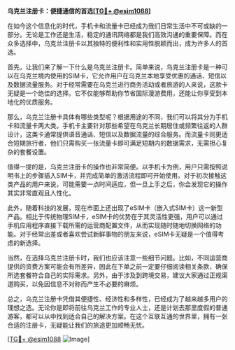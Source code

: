 **乌克兰注册卡：便捷通信的首选[[TG💪+ @esim1088](https://t.me/s/esim1088)]**

在如今这个信息化的时代，手机卡和流量卡已经成为我们日常生活中不可或缺的一部分。无论是工作还是生活，稳定的通讯网络都是我们高效沟通的重要保障。而在众多选择中，乌克兰注册卡以其独特的便利性和实用性脱颖而出，成为许多人的首选。

首先，让我们来了解一下什么是乌克兰注册卡。简单来说，乌克兰注册卡是一种可以在乌克兰境内使用的SIM卡，它允许用户在乌克兰本地享受优惠的通话、短信以及数据流量服务。对于经常需要在乌克兰进行商务活动或者旅游的人来说，这款卡无疑是一个绝佳的选择。它不仅能够帮助你节省国际漫游费用，还能让你享受到本地化的优质服务。

那么，乌克兰注册卡具体有哪些类型呢？根据用途的不同，我们可以将其分为手机卡和流量卡两大类。手机卡主要针对那些希望在乌克兰长期居住或频繁往返的人群设计，这类卡通常提供语音通话、短信以及数据流量的综合服务。而流量卡则更适合短期旅行者，他们只需购买一张流量卡即可满足短期内的数据需求，无需担心复杂的套餐设置。

值得一提的是，乌克兰注册卡的操作也非常简便。以手机卡为例，用户只需按照说明书上的步骤插入SIM卡，并完成简单的激活流程即可开始使用。对于初次接触这类产品的用户来说，可能需要一点时间适应，但一旦上手之后，你会发现它的操作其实非常直观且人性化。

此外，随着科技的发展，现在市面上还出现了eSIM卡（嵌入式SIM卡）这一新型产品。相比于传统物理SIM卡，eSIM卡的优势在于其灵活性更强，用户可以通过手机应用程序直接下载所需的运营商配置文件，从而实现随时随地切换网络的功能。对于经常出差或者喜欢尝试新鲜事物的朋友来说，eSIM卡无疑是一个值得考虑的新选择。

当然，在选择乌克兰注册卡时，我们也应该注意一些细节问题。比如，不同运营商提供的资费方案可能会有所差异，因此在下单之前一定要仔细阅读相关条款，确保所选套餐符合自己的实际需求。另外，由于涉及到跨境交易，建议大家通过正规渠道购买，以免因信息不对称而产生不必要的麻烦。

总之，乌克兰注册卡凭借其便捷性、经济性和多样性，已经成为了越来越多用户的理想之选。无论你是即将前往乌克兰工作的专业人士，还是计划去那里度假的普通游客，都可以从中找到适合自己的解决方案。在这个互联互通的世界里，拥有一张合适的注册卡，无疑能让我们的旅途更加顺畅无忧。

[[TG💪+ @esim1088](https://t.me/s/esim1088) ![Image](https://i.postimg.cc/4NQfJmqS/Snipaste-2025-05-13-00-14-12.png)]